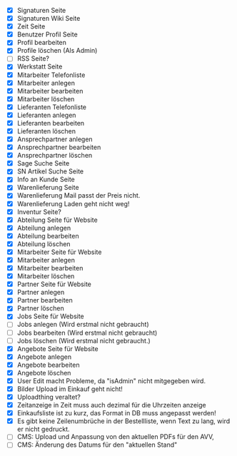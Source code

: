 - [x] Signaturen Seite
- [x] Signaturen Wiki Seite
- [x] Zeit Seite
- [x] Benutzer Profil Seite
- [x] Profil bearbeiten
- [x] Profile löschen (Als Admin)
- [ ] RSS Seite?
- [x] Werkstatt Seite
- [x] Mitarbeiter Telefonliste
- [x] Mitarbeiter anlegen
- [x] Mitarbeiter bearbeiten
- [x] Mitarbeiter löschen
- [x] Lieferanten Telefonliste
- [x] Lieferanten anlegen
- [x] Lieferanten bearbeiten
- [x] Lieferanten löschen
- [x] Ansprechpartner anlegen
- [x] Ansprechpartner bearbeiten
- [x] Ansprechpartner löschen
- [x] Sage Suche Seite
- [x] SN Artikel Suche Seite
- [x] Info an Kunde Seite
- [x] Warenlieferung Seite
- [x] Warenlieferung Mail passt der Preis nicht.
- [x] Warenlieferung Laden geht nicht weg!
- [x] Inventur Seite?
- [x] Abteilung Seite für Website
- [x] Abteilung anlegen
- [x] Abteilung bearbeiten
- [x] Abteilung löschen
- [x] Mitarbeiter Seite für Website
- [x] Mitarbeiter anlegen
- [x] Mitarbeiter bearbeiten
- [x] Mitarbeiter löschen
- [x] Partner Seite für Website
- [x] Partner anlegen
- [x] Partner bearbeiten
- [x] Partner löschen
- [x] Jobs Seite für Website
- [ ] Jobs anlegen (Wird erstmal nicht gebraucht)
- [ ] Jobs bearbeiten (Wird erstmal nicht gebraucht)
- [ ] Jobs löschen (Wird erstmal nicht gebraucht.)
- [x] Angebote Seite für Website
- [x] Angebote anlegen
- [x] Angebote bearbeiten
- [x] Angebote löschen
- [x] User Edit macht Probleme, da "isAdmin" nicht mitgegeben wird.
- [x] Bilder Upload im Einkauf geht nicht!
- [x] Uploadthing veraltet?
- [x] Zeitanzeige in Zeit muss auch dezimal für die Uhrzeiten anzeige
- [x] Einkaufsliste ist zu kurz, das Format in DB muss angepasst werden!
- [x] Es gibt keine Zeilenumbrüche in der Bestellliste, wenn Text zu lang, wird er nicht gedruckt.
- [ ] CMS: Upload und Anpassung von den aktuellen PDFs für den AVV,
- [ ] CMS: Änderung des Datums für den "aktuellen Stand"
